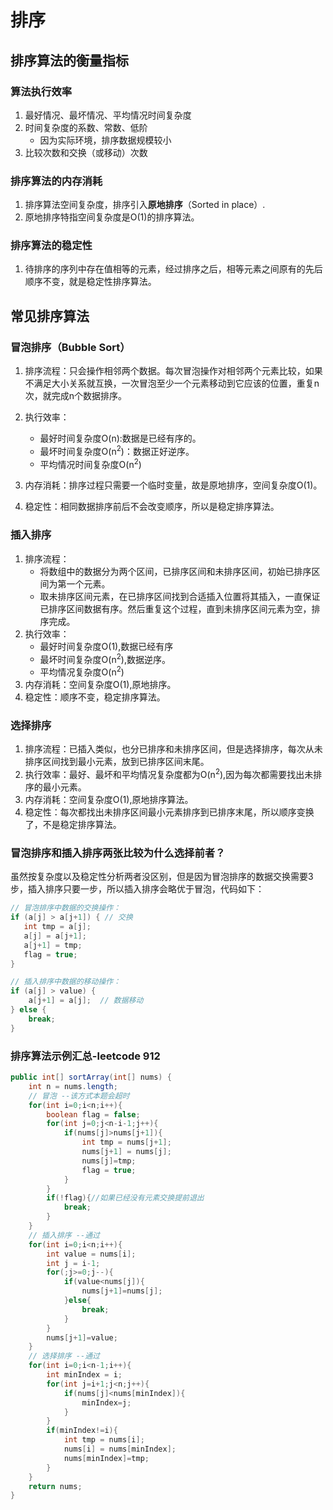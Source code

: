 # 排序
## 排序算法的衡量指标
### 算法执行效率
1. 最好情况、最坏情况、平均情况时间复杂度
2. 时间复杂度的系数、常数、低阶
    + 因为实际环境，排序数据规模较小
3. 比较次数和交换（或移动）次数
### 排序算法的内存消耗
1. 排序算法空间复杂度，排序引入**原地排序**（Sorted in place）.
2. 原地排序特指空间复杂度是O(1)的排序算法。
### 排序算法的稳定性
1. 待排序的序列中存在值相等的元素，经过排序之后，相等元素之间原有的先后顺序不变，就是稳定性排序算法。

## 常见排序算法
### 冒泡排序（Bubble Sort）
1. 排序流程：只会操作相邻两个数据。每次冒泡操作对相邻两个元素比较，如果不满足大小关系就互换，一次冒泡至少一个元素移动到它应该的位置，重复n次，就完成n个数据排序。

2. 执行效率：
    + 最好时间复杂度O(n):数据是已经有序的。
    + 最坏时间复杂度O(n<sup>2</sup>)：数据正好逆序。
    + 平均情况时间复杂度O(n<sup>2</sup>)

3. 内存消耗：排序过程只需要一个临时变量，故是原地排序，空间复杂度O(1)。
4. 稳定性：相同数据排序前后不会改变顺序，所以是稳定排序算法。
### 插入排序
1. 排序流程：
    + 将数组中的数据分为两个区间，已排序区间和未排序区间，初始已排序区间为第一个元素。
    + 取未排序区间元素，在已排序区间找到合适插入位置将其插入，一直保证已排序区间数据有序。然后重复这个过程，直到未排序区间元素为空，排序完成。
2. 执行效率：
    + 最好时间复杂度O(1),数据已经有序
    + 最坏时间复杂度O(n<sup>2</sup>),数据逆序。
    + 平均情况复杂度O(n<sup>2</sup>)
3. 内存消耗：空间复杂度O(1),原地排序。
4. 稳定性：顺序不变，稳定排序算法。
### 选择排序
1. 排序流程：已插入类似，也分已排序和未排序区间，但是选择排序，每次从未排序区间找到最小元素，放到已排序区间末尾。
2. 执行效率：最好、最坏和平均情况复杂度都为O(n<sup>2</sup>),因为每次都需要找出未排序的最小元素。
3. 内存消耗：空间复杂度O(1),原地排序算法。
4. 稳定性：每次都找出未排序区间最小元素排序到已排序末尾，所以顺序变换了，不是稳定排序算法。

### 冒泡排序和插入排序两张比较为什么选择前者？
虽然按复杂度以及稳定性分析两者没区别，但是因为冒泡排序的数据交换需要3步，插入排序只要一步，所以插入排序会略优于冒泡，代码如下：
```java
// 冒泡排序中数据的交换操作：
if (a[j] > a[j+1]) { // 交换
   int tmp = a[j];
   a[j] = a[j+1];
   a[j+1] = tmp;
   flag = true;
}

// 插入排序中数据的移动操作：
if (a[j] > value) {
    a[j+1] = a[j];  // 数据移动
} else {
    break;
}
```
### 排序算法示例汇总-leetcode 912
```java
public int[] sortArray(int[] nums) {
    int n = nums.length; 
    // 冒泡 --该方式本题会超时
    for(int i=0;i<n;i++){
        boolean flag = false;
        for(int j=0;j<n-i-1;j++){
            if(nums[j]>nums[j+1]){
                int tmp = nums[j+1];
                nums[j+1] = nums[j];
                nums[j]=tmp;
                flag = true;
            }
        }
        if(!flag){//如果已经没有元素交换提前退出
            break;
        }
    } 
    // 插入排序 --通过
    for(int i=0;i<n;i++){
        int value = nums[i];
        int j = i-1;
        for(;j>=0;j--){
            if(value<nums[j]){
                nums[j+1]=nums[j];
            }else{
                break;
            }
        } 
        nums[j+1]=value;
    }
    // 选择排序 --通过
    for(int i=0;i<n-1;i++){ 
        int minIndex = i;
        for(int j=i+1;j<n;j++){
            if(nums[j]<nums[minIndex]){
                minIndex=j;
            }
        }
        if(minIndex!=i){
            int tmp = nums[i];
            nums[i] = nums[minIndex];
            nums[minIndex]=tmp;
        } 
    }
    return nums;
}
```